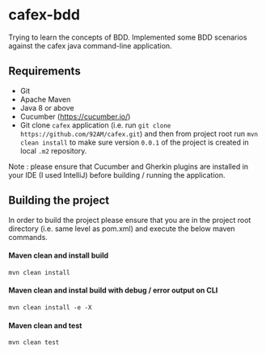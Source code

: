 # cafex-bdd
Trying to learn the concepts of BDD. Implemented some BDD scenarios against the cafex java command-line application.

## Requirements
* Git
* Apache Maven 
* Java 8 or above
* Cucumber (https://cucumber.io/)
* Git clone `cafex` application (i.e. run `git clone https://github.com/92AM/cafex.git`) and then from project root run `mvn clean install` to make sure version `0.0.1` of the project is created in local `.m2` repository.

Note : please ensure that Cucumber and Gherkin plugins are installed in your IDE (I used IntelliJ) before building / running the application.

## Building the project
In order to build the project please ensure that you are in the project root directory (i.e. same level as pom.xml) and execute the below maven commands.

#### Maven clean and install build
`mvn clean install`

#### Maven clean and instal build with debug / error output on CLI
`mvn clean install -e -X`

#### Maven clean and test 
`mvn clean test`

